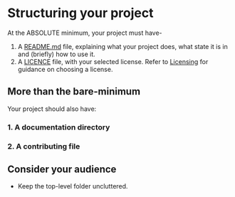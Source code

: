 # Structuring your project

At the ABSOLUTE minimum, your project must have-

1. A [README.md]() file, explaining what your project does, what state it is in and (briefly) how to use it.
2. A [LICENCE](Licensing.md) file, with your selected license. Refer to [Licensing](Licensing.md) for guidance on choosing a license.

## More than the bare-minimum

Your project should also have:

### 1. A documentation directory

### 2. A contributing file

## Consider your audience


* Keep the top-level folder uncluttered. 
